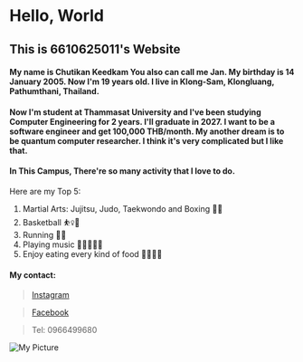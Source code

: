 # **Hello, World**
## This is 6610625011's Website
#### My name is **Chutikan Keedkam** You also can call me **Jan**. My birthday is 14 January 2005. Now I'm 19 years old. I live in Klong-Sam, Klongluang,  Pathumthani, Thailand.
#### Now I'm student at Thammasat University and I've been studying Computer Engineering for 2 years. I'll graduate in 2027. I want to be a software engineer and get 100,000 THB/month. My another dream is to be quantum computer researcher. I think it's very complicated but I like that.  
#### In This Campus, There're so many activity that I love to do.
Here are my Top 5: 
1. Martial Arts: Jujitsu, Judo, Taekwondo and Boxing 🤼🥊
2. Basketball ⛹️‍♀️🏀
3. Running 🏃‍♀️
4. Playing music 🎸🥁🧑‍🎤🎹
5. Enjoy eating every kind of food 🥘🍦🍕🍛

#### My contact:
> [Instagram](https://www.instagram.com/?hl=en)

> [Facebook](https://www.facebook.com/)

> Tel: 0966499680

![My Picture](c:\Users\user\OneDrive\รูปภาพ\jan.jpg)